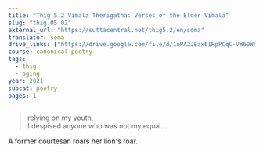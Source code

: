 ```yaml
---
title: "Thig 5.2 Vimalā Therīgāthā: Verses of the Elder Vimalā"
slug: "thig.05.02"
external_url: "https://suttacentral.net/thig5.2/en/soma"
translator: soma
drive_links: ["https://drive.google.com/file/d/1oPA2JEax6IRpPCqC-VW60W5DfJ-2Mx50/view?usp=drivesdk"]
course: canonical-poetry
tags:
  - thig
  - aging
year: 2021
subcat: poetry
pages: 1
---
```


> relying on my youth,  
I despised anyone who was not my equal...

A former courtesan roars her lion's roar.
